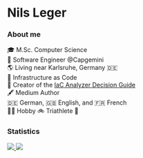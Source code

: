 # Nils Leger


### About me
🎓 M.Sc. Computer Science <br>
🏢 Software Engineer @Capgemini <br>
🌎 Living near Karlsruhe, Germany 🇩🇪 <br>
🚀 Infrastructure as Code <br>
🎯 Creator of the [IaC Analyzer Decision Guide](https://iac-analyzers.dev/) <br>
🖋️ Medium Author <br>
🇩🇪 German, 🇬🇧 English, and 🇫🇷 French <br>
🏊‍♂️ Hobby 🚲 Triathlete 🏃‍<br>

### Statistics

<a href="https://github.com/anuraghazra/github-readme-stats">
  <picture>
    <source
      srcset="https://tuunit-github-readme-stats.vercel.app/api?username=nileger&theme=dark&show_icons=true&card_width=450&icon_color=2596be&ring_color=2596be&include_all_commits=true&count_private=true&hide=stars" 
      media="(prefers-color-scheme: dark)" 
    />
        <source
      srcset="https://tuunit-github-readme-stats.vercel.app/api?username=nileger&show_icons=true&card_width=450&icon_color=2596be&ring_color=2596be&include_all_commits=true&count_private=true&hide=stars" 
      media="(prefers-color-scheme: light), (prefers-color-scheme: no-preference)" 
    />
    <img src="https://tuunit-github-readme-stats.vercel.app/api?username=nileger&show_icons=true&card_width=450&icon_color=2596be&ring_color=2596be&include_all_commits=true&count_private=true&hide=stars" />
  </picture>
  
  <picture>
    <source
      srcset="https://tuunit-github-readme-stats.vercel.app/api/top-langs/?username=nileger&theme=dark&card_width=300&langs_count=6&layout=compact&exclude_repo=dotfiles" 
      media="(prefers-color-scheme: dark)" 
    />
    <source
      srcset="https://tuunit-github-readme-stats.vercel.app/api/top-langs/?username=nileger&card_width=300&langs_count=6&layout=compact&exclude_repo=dotfiles" 
      media="(prefers-color-scheme: light), (prefers-color-scheme: no-preference)" 
    />
    <img src="https://tuunit-github-readme-stats.vercel.app/api/top-langs/?username=nileger&card_width=300&langs_count=6&layout=compact&exclude_repo=dotfiles" />
  </picture>
</a>


<!--
**NilsLeger/NilsLeger** is a ✨ _special_ ✨ repository because its `README.md` (this file) appears on your GitHub profile.

Here are some ideas to get you started:

- 🔭 I’m currently working on ...
- 🌱 I’m currently learning ...
- 👯 I’m looking to collaborate on ...
- 🤔 I’m looking for help with ...
- 💬 Ask me about ...
- 📫 How to reach me: ...
- ⚡ Fun fact: ...
-->
